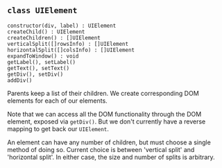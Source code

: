 
## `class UIElement`

    constructor(div, label) : UIElement
    createChild() : UIElement
    createChildren() : []UIElement
    verticalSplit([]rowsInfo) : []UIElement
    horizontalSplit([]colsInfo) : []UIElement
    expandToWindow() : void
    getLabel(), setLabel()
    getText(), setText()
    getDiv(), setDiv()
    addDiv()

Parents keep a list of their children.
We create corresponding DOM elements for each of our elements.

Note that we can access all the DOM functionality through the DOM element, exposed via `getDiv()`. 
But we don't currently have a reverse mapping to get back our `UIElement`.

An element can have any number of children, but must choose a single method of doing so.
Current choice is between 'vertical split' and 'horizontal split'. 
In either case, the size and number of splits is arbitrary.


